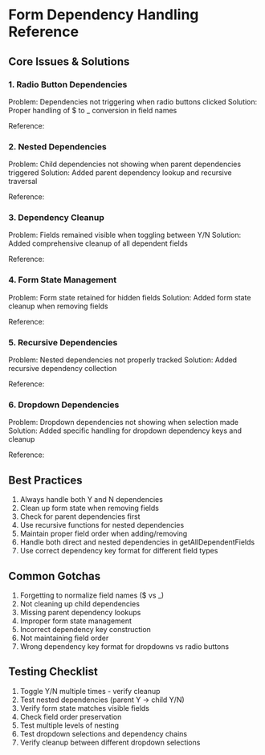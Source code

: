 # Form Dependency Handling Reference

## Core Issues & Solutions

### 1. Radio Button Dependencies
Problem: Dependencies not triggering when radio buttons clicked
Solution: Proper handling of $ to _ conversion in field names

Reference: 

### 2. Nested Dependencies
Problem: Child dependencies not showing when parent dependencies triggered
Solution: Added parent dependency lookup and recursive traversal

Reference:

### 3. Dependency Cleanup
Problem: Fields remained visible when toggling between Y/N
Solution: Added comprehensive cleanup of all dependent fields

Reference:

### 4. Form State Management
Problem: Form state retained for hidden fields
Solution: Added form state cleanup when removing fields

Reference:

### 5. Recursive Dependencies
Problem: Nested dependencies not properly tracked
Solution: Added recursive dependency collection

Reference:

### 6. Dropdown Dependencies
Problem: Dropdown dependencies not showing when selection made
Solution: Added specific handling for dropdown dependency keys and cleanup

Reference:

## Best Practices

1. Always handle both Y and N dependencies
2. Clean up form state when removing fields
3. Check for parent dependencies first
4. Use recursive functions for nested dependencies
5. Maintain proper field order when adding/removing
6. Handle both direct and nested dependencies in getAllDependentFields
7. Use correct dependency key format for different field types

## Common Gotchas

1. Forgetting to normalize field names ($ vs _)
2. Not cleaning up child dependencies
3. Missing parent dependency lookups
4. Improper form state management
5. Incorrect dependency key construction
6. Not maintaining field order
7. Wrong dependency key format for dropdowns vs radio buttons

## Testing Checklist

1. Toggle Y/N multiple times - verify cleanup
2. Test nested dependencies (parent Y -> child Y/N)
3. Verify form state matches visible fields
4. Check field order preservation
5. Test multiple levels of nesting
6. Test dropdown selections and dependency chains
7. Verify cleanup between different dropdown selections